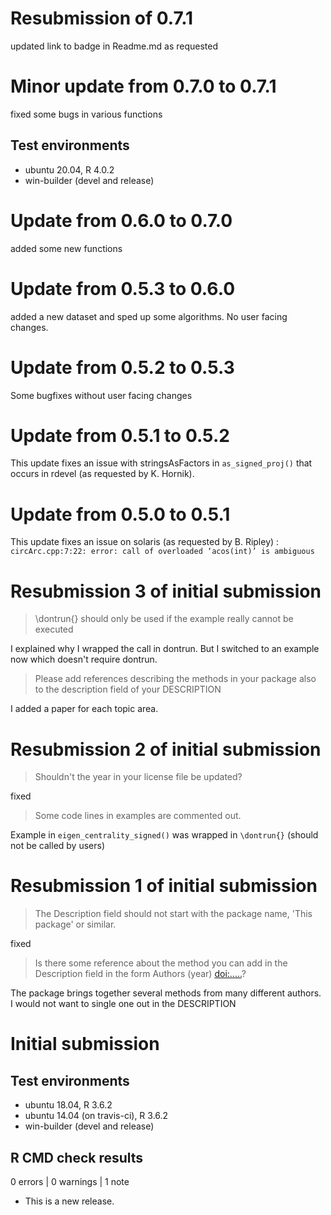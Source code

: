 # Resubmission of 0.7.1

updated link to badge in Readme.md as requested

# Minor update from 0.7.0 to 0.7.1

fixed some bugs in various functions

## Test environments
* ubuntu 20.04, R 4.0.2
* win-builder (devel and release)

# Update from 0.6.0 to 0.7.0

added some new functions


# Update from 0.5.3 to 0.6.0

added a new dataset and sped up some algorithms. No user facing changes.

# Update from 0.5.2 to 0.5.3

Some bugfixes without user facing changes

# Update from 0.5.1 to 0.5.2

This update fixes an issue with stringsAsFactors in `as_signed_proj()` that occurs in rdevel (as requested by K. Hornik).


# Update from 0.5.0 to 0.5.1

This update fixes an issue on solaris (as requested by B. Ripley) :  
`circArc.cpp:7:22: error: call of overloaded ‘acos(int)’ is ambiguous`

# Resubmission 3 of initial submission

> \dontrun{} should only be used if the example really cannot be executed

I explained why I wrapped the call in dontrun. But I switched to an example now which doesn't require dontrun.

> Please add references describing the methods in your package also to the 
description field of your DESCRIPTION

I added a paper for each topic area.

# Resubmission 2 of initial submission 

> Shouldn't the year in your license file be updated?

fixed

> Some code lines in examples are commented out.

Example in `eigen_centrality_signed()` was wrapped in `\dontrun{}` (should not be called by users)

# Resubmission 1 of initial submission

>The Description field should not start with the package name, 'This package' or similar.

fixed

>Is there some reference about the method you can add in the Description
>field in the form Authors (year) <doi:.....>?

The package brings together several methods from many different authors. I would not want to single one out in the DESCRIPTION


# Initial submission

## Test environments
* ubuntu 18.04, R 3.6.2
* ubuntu 14.04 (on travis-ci), R 3.6.2
* win-builder (devel and release)

## R CMD check results

0 errors | 0 warnings | 1 note

* This is a new release.
